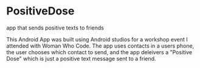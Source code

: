 # PositiveDose
app that sends positive texts to friends

This Android App was built using Android studios for a workshop event I attended with Woman Who Code. 
The app uses contacts in a users phone, the user chooses which contact to send, and the app deleivers a 
"Positive Dose" which is just a positive text message sent to a friend. 
